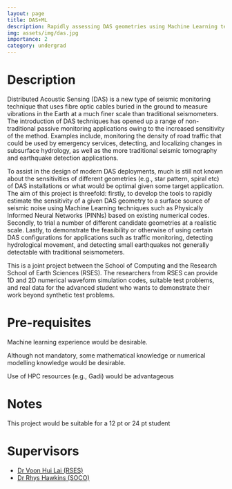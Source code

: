 ```yaml
---
layout: page
title: DAS+ML
description: Rapidly assessing DAS geometries using Machine Learning techniques
img: assets/img/das.jpg
importance: 2
category: undergrad
---
```


# Description

Distributed Acoustic Sensing (DAS) is a new type of seismic monitoring
technique that uses fibre optic cables buried in the ground to measure
vibrations in the Earth at a much finer scale than traditional
seismometers. The introduction of DAS techniques has opened up a range
of non-traditional passive monitoring applications owing to the
increased sensitivity of the method. Examples include, monitoring the
density of road traffic that could be used by emergency services,
detecting, and localizing changes in subsurface hydrology, as well as
the more traditional seismic tomography and earthquake detection
applications.

To assist in the design of modern DAS deployments, much is still not
known about the sensitivities of different geometries (e.g., star
pattern, spiral etc) of DAS installations or what would be optimal
given some target application.  The aim of this project is threefold:
firstly, to develop the tools to rapidly estimate the sensitivity of a
given DAS geometry to a surface source of seismic noise using Machine
Learning techniques such as Physically Informed Neural Networks
(PINNs) based on existing numerical codes. Secondly, to trial a number
of different candidate geometries at a realistic scale. Lastly, to
demonstrate the feasibility or otherwise of using certain DAS
configurations for applications such as traffic monitoring, detecting
hydrological movement, and detecting small earthquakes not generally
detectable with traditional seismometers.

This is a joint project between the School of Computing and the
Research School of Earth Sciences (RSES). The researchers from RSES
can provide 1D and 2D numerical waveform simulation codes, suitable
test problems, and real data for the advanced student who wants to
demonstrate their work beyond synthetic test problems.

# Pre-requisites

Machine learning experience would be desirable.

Although not mandatory, some mathematical knowledge or numerical modelling knowledge would be desirable.

Use of HPC resources (e.g., Gadi) would be advantageous

# Notes

This project would be suitable for a 12 pt or 24 pt student

# Supervisors

- [Dr Voon Hui Lai (RSES)](https://earthsciences.anu.edu.au/people/academics/dr-voon-hui-lai)
- [Dr Rhys Hawkins (SOCO)](https://comp.anu.edu.au/people/rhys-hawkins/)
